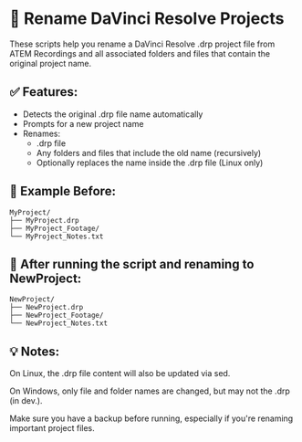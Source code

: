 # 🧾 Rename DaVinci Resolve Projects 
These scripts help you rename a DaVinci Resolve .drp project file from ATEM Recordings and all associated folders and files that contain the original project name.

## ✅ Features:
- Detects the original .drp file name automatically
- Prompts for a new project name
- Renames:
   - .drp file
   - Any folders and files that include the old name (recursively) 
   - Optionally replaces the name inside the .drp file (Linux only)

## 📂 Example Before:
````
MyProject/
├── MyProject.drp
├── MyProject_Footage/
└── MyProject_Notes.txt

````
## 🔄 After running the script and renaming to NewProject:
````
NewProject/
├── NewProject.drp
├── NewProject_Footage/
└── NewProject_Notes.txt
````
## 💡 Notes:
On Linux, the .drp file content will also be updated via sed.

On Windows, only file and folder names are changed, but may not the .drp (in dev.).

Make sure you have a backup before running, especially if you're renaming important project files.

